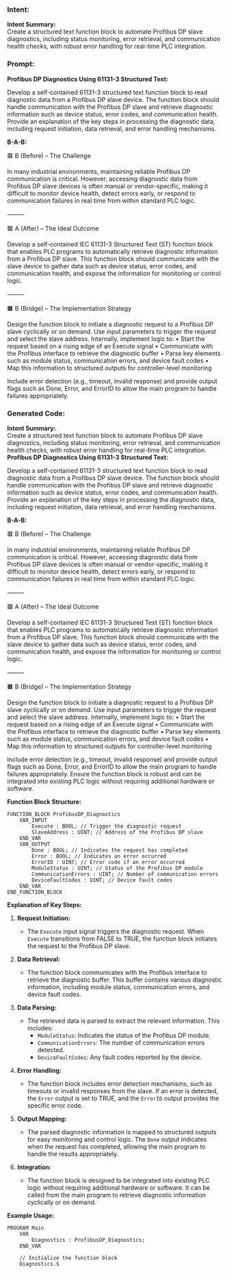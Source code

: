 ### Intent:
**Intent Summary:**  
Create a structured text function block to automate Profibus DP slave diagnostics, including status monitoring, error retrieval, and communication health checks, with robust error handling for real-time PLC integration.

### Prompt:
**Profibus DP Diagnostics Using 61131-3 Structured Text:**

Develop a self-contained 61131-3 structured text function block to read diagnostic data from a Profibus DP slave device. The function block should handle communication with the Profibus DP slave and retrieve diagnostic information such as device status, error codes, and communication health. Provide an explanation of the key steps in processing the diagnostic data, including request initiation, data retrieval, and error handling mechanisms.

**B-A-B:**

🟥 B (Before) – The Challenge

In many industrial environments, maintaining reliable Profibus DP communication is critical. However, accessing diagnostic data from Profibus DP slave devices is often manual or vendor-specific, making it difficult to monitor device health, detect errors early, or respond to communication failures in real time from within standard PLC logic.

⸻

🟩 A (After) – The Ideal Outcome

Develop a self-contained IEC 61131-3 Structured Text (ST) function block that enables PLC programs to automatically retrieve diagnostic information from a Profibus DP slave. This function block should communicate with the slave device to gather data such as device status, error codes, and communication health, and expose the information for monitoring or control logic.

⸻

🟧 B (Bridge) – The Implementation Strategy

Design the function block to initiate a diagnostic request to a Profibus DP slave cyclically or on demand. Use input parameters to trigger the request and select the slave address. Internally, implement logic to:
	•	Start the request based on a rising edge of an Execute signal
	•	Communicate with the Profibus interface to retrieve the diagnostic buffer
	•	Parse key elements such as module status, communication errors, and device fault codes
	•	Map this information to structured outputs for controller-level monitoring

Include error detection (e.g., timeout, invalid response) and provide output flags such as Done, Error, and ErrorID to allow the main program to handle failures appropriately.

### Generated Code:
**Intent Summary:**  
Create a structured text function block to automate Profibus DP slave diagnostics, including status monitoring, error retrieval, and communication health checks, with robust error handling for real-time PLC integration.
**Profibus DP Diagnostics Using 61131-3 Structured Text:**

Develop a self-contained 61131-3 structured text function block to read diagnostic data from a Profibus DP slave device. The function block should handle communication with the Profibus DP slave and retrieve diagnostic information such as device status, error codes, and communication health. Provide an explanation of the key steps in processing the diagnostic data, including request initiation, data retrieval, and error handling mechanisms.

**B-A-B:**

🟥 B (Before) – The Challenge

In many industrial environments, maintaining reliable Profibus DP communication is critical. However, accessing diagnostic data from Profibus DP slave devices is often manual or vendor-specific, making it difficult to monitor device health, detect errors early, or respond to communication failures in real time from within standard PLC logic.

⸻

🟩 A (After) – The Ideal Outcome

Develop a self-contained IEC 61131-3 Structured Text (ST) function block that enables PLC programs to automatically retrieve diagnostic information from a Profibus DP slave. This function block should communicate with the slave device to gather data such as device status, error codes, and communication health, and expose the information for monitoring or control logic.

⸻

🟧 B (Bridge) – The Implementation Strategy

Design the function block to initiate a diagnostic request to a Profibus DP slave cyclically or on demand. Use input parameters to trigger the request and select the slave address. Internally, implement logic to:
	•	Start the request based on a rising edge of an Execute signal
	•	Communicate with the Profibus interface to retrieve the diagnostic buffer
	•	Parse key elements such as module status, communication errors, and device fault codes
	•	Map this information to structured outputs for controller-level monitoring

Include error detection (e.g., timeout, invalid response) and provide output flags such as Done, Error, and ErrorID to allow the main program to handle failures appropriately. Ensure the function block is robust and can be integrated into existing PLC logic without requiring additional hardware or software.

**Function Block Structure:**

```plaintext
FUNCTION_BLOCK ProfibusDP_Diagnostics
    VAR_INPUT
        Execute : BOOL; // Trigger the diagnostic request
        SlaveAddress : UINT; // Address of the Profibus DP slave
    END_VAR
    VAR_OUTPUT
        Done : BOOL; // Indicates the request has completed
        Error : BOOL; // Indicates an error occurred
        ErrorID : UINT; // Error code if an error occurred
        ModuleStatus : UINT; // Status of the Profibus DP module
        CommunicationErrors : UINT; // Number of communication errors
        DeviceFaultCodes : UINT; // Device fault codes
    END_VAR
END_FUNCTION_BLOCK
```

**Explanation of Key Steps:**

1. **Request Initiation:**
   - The `Execute` input signal triggers the diagnostic request. When `Execute` transitions from FALSE to TRUE, the function block initiates the request to the Profibus DP slave.

2. **Data Retrieval:**
   - The function block communicates with the Profibus interface to retrieve the diagnostic buffer. This buffer contains various diagnostic information, including module status, communication errors, and device fault codes.

3. **Data Parsing:**
   - The retrieved data is parsed to extract the relevant information. This includes:
     - `ModuleStatus`: Indicates the status of the Profibus DP module.
     - `CommunicationErrors`: The number of communication errors detected.
     - `DeviceFaultCodes`: Any fault codes reported by the device.

4. **Error Handling:**
   - The function block includes error detection mechanisms, such as timeouts or invalid responses from the slave. If an error is detected, the `Error` output is set to TRUE, and the `ErrorID` output provides the specific error code.

5. **Output Mapping:**
   - The parsed diagnostic information is mapped to structured outputs for easy monitoring and control logic. The `Done` output indicates when the request has completed, allowing the main program to handle the results appropriately.

6. **Integration:**
   - The function block is designed to be integrated into existing PLC logic without requiring additional hardware or software. It can be called from the main program to retrieve diagnostic information cyclically or on demand.

**Example Usage:**

```plaintext
PROGRAM Main
    VAR
        Diagnostics : ProfibusDP_Diagnostics;
    END_VAR

    // Initialize the function block
    Diagnostics.S
